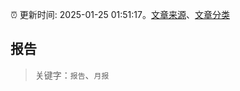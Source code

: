 :alarm_clock: 更新时间: 2025-01-25 01:51:17。[文章来源](/README.md)、[文章分类](/TAGS.md)

## 报告


> 关键字：`报告`、`月报`



